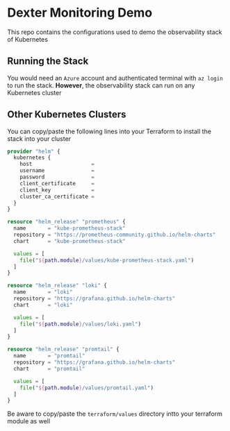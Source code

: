 # Dexter Monitoring Demo
This repo contains the configurations used to demo the observability stack of Kubernetes

## Running the Stack
You would need an `Azure` account and authenticated terminal with `az login` to run the stack. **However**, the observability stack can run on any Kubernetes cluster

## Other Kubernetes Clusters
You can copy/paste the following lines into your Terraform to install the stack into your cluster

```terraform
provider "helm" {
  kubernetes {
    host                   = 
    username               = 
    password               = 
    client_certificate     = 
    client_key             = 
    cluster_ca_certificate = 
  }
}

resource "helm_release" "prometheus" {
  name       = "kube-prometheus-stack"
  repository = "https://prometheus-community.github.io/helm-charts"
  chart      = "kube-prometheus-stack"

  values = [
    file("${path.module}/values/kube-prometheus-stack.yaml")
  ]
}

resource "helm_release" "loki" {
  name       = "loki"
  repository = "https://grafana.github.io/helm-charts"
  chart      = "loki"

  values = [
    file("${path.module}/values/loki.yaml")
  ]
}

resource "helm_release" "promtail" {
  name       = "promtail"
  repository = "https://grafana.github.io/helm-charts"
  chart      = "promtail"

  values = [
    file("${path.module}/values/promtail.yaml")
  ]
}
```

Be aware to copy/paste the `terraform/values` directory intto your terraform module as well 